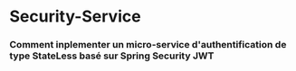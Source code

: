 # Security-Service
### Comment inplementer un micro-service d'authentification de type StateLess basé sur Spring Security JWT

